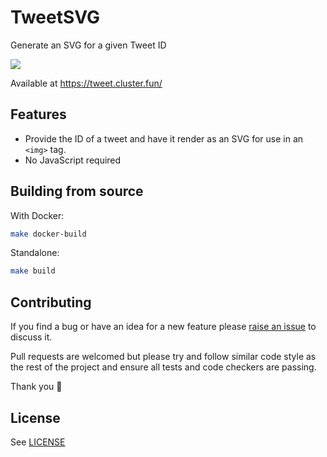 # TweetSVG

Generate an SVG for a given Tweet ID

![](https://tweet.cluster.fun/1363048182020792325)

Available at https://tweet.cluster.fun/

## Features

* Provide the ID of a tweet and have it render as an SVG for use in an `<img>` tag.
* No JavaScript required

## Building from source

With Docker:

```sh
make docker-build
```

Standalone:

```sh
make build
```

## Contributing

If you find a bug or have an idea for a new feature please [raise an issue](issues/new) to discuss it.

Pull requests are welcomed but please try and follow similar code style as the rest of the project and ensure all tests and code checkers are passing.

Thank you 💛

## License

See [LICENSE](LICENSE)
